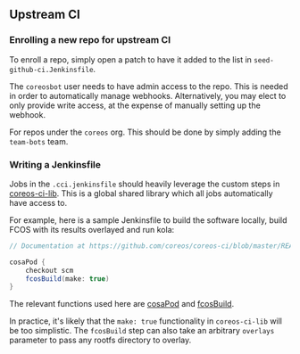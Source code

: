 ## Upstream CI

### Enrolling a new repo for upstream CI

To enroll a repo, simply open a patch to have it added to
the list in `seed-github-ci.Jenkinsfile`.

The `coreosbot` user needs to have admin access to the repo.
This is needed in order to automatically manage webhooks.
Alternatively, you may elect to only provide write access,
at the expense of manually setting up the webhook.

For repos under the `coreos` org. This should be done by
simply adding the `team-bots` team.

### Writing a Jenkinsfile

Jobs in the `.cci.jenkinsfile` should heavily leverage the
custom steps in
[coreos-ci-lib](https://github.com/coreos/coreos-ci-lib).
This is a global shared library which all jobs automatically
have access to.

For example, here is a sample Jenkinsfile to build the
software locally, build FCOS with its results overlayed and
run kola:

```groovy
// Documentation at https://github.com/coreos/coreos-ci/blob/master/README-upstream-ci.md.

cosaPod {
    checkout scm
    fcosBuild(make: true)
}
```

The relevant functions used here are
[cosaPod](https://github.com/coreos/coreos-ci-lib/blob/coreos-ci/vars/cosaPod.groovy)
and
[fcosBuild](https://github.com/coreos/coreos-ci-lib/blob/coreos-ci/vars/fcosBuild.groovy).

In practice, it's likely that the `make: true` functionality
in `coreos-ci-lib` will be too simplistic. The `fcosBuild`
step can also take an arbitrary `overlays` parameter to pass
any rootfs directory to overlay.
